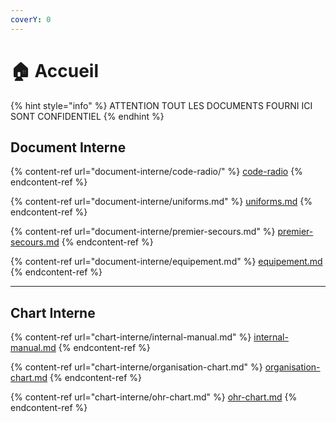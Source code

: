 ```yaml
---
coverY: 0
---
```


# 🏠 Accueil

{% hint style="info" %}
ATTENTION TOUT LES DOCUMENTS FOURNI ICI SONT CONFIDENTIEL
{% endhint %}

## Document Interne

{% content-ref url="document-interne/code-radio/" %}
[code-radio](document-interne/code-radio/)
{% endcontent-ref %}

{% content-ref url="document-interne/uniforms.md" %}
[uniforms.md](document-interne/uniforms.md)
{% endcontent-ref %}

{% content-ref url="document-interne/premier-secours.md" %}
[premier-secours.md](document-interne/premier-secours.md)
{% endcontent-ref %}

{% content-ref url="document-interne/equipement.md" %}
[equipement.md](document-interne/equipement.md)
{% endcontent-ref %}

***

## Chart Interne

{% content-ref url="chart-interne/internal-manual.md" %}
[internal-manual.md](chart-interne/internal-manual.md)
{% endcontent-ref %}

{% content-ref url="chart-interne/organisation-chart.md" %}
[organisation-chart.md](chart-interne/organisation-chart.md)
{% endcontent-ref %}

{% content-ref url="chart-interne/ohr-chart.md" %}
[ohr-chart.md](chart-interne/ohr-chart.md)
{% endcontent-ref %}
